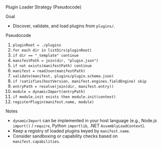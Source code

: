 Plugin Loader Strategy (Pseudocode)

Goal
- Discover, validate, and load plugins from `plugins/`.

Pseudocode
1. `pluginRoot = ./plugins`
2. `for each dir in listDirs(pluginRoot)`
3.   `if dir == "_template" continue`
4.   `manifestPath = join(dir, "plugin.json")`
5.   `if not exists(manifestPath) continue`
6.   `manifest = readJson(manifestPath)`
7.   `validate(manifest, plugins/plugin.schema.json)`
8.   `if !satisfies(hostVersion, manifest.engines.fieldEngine) skip`
9.   `entryPath = resolve(join(dir, manifest.entry))`
10.  `module = dynamicImport(entryPath)`
11.  `if module.init exists then module.init(context)`
12.  `registerPlugin(manifest.name, module)`

Notes
- `dynamicImport` can be implemented in your host language (e.g., Node.js `import()` / `require`, Python `importlib`, .NET `AssemblyLoadContext`).
- Keep a registry of loaded plugins keyed by `manifest.name`.
- Consider sandboxing or capability checks based on `manifest.capabilities`.

